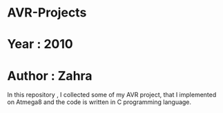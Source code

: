 # AVR-Projects
# Year : 2010
# Author : Zahra

In this repository , I collected some of my AVR project, that I implemented on Atmega8 and the code is written in C programming language. 
